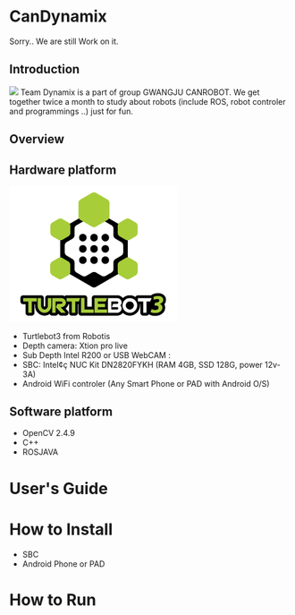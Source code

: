# CanDynamix

  Sorry..  We are still Work on it. 


  ## Introduction
  <img src="https://github.com/candynamix/can_dynamix/blob/master/gjcanrobot.jpg" width="100">
  Team Dynamix is a part of group GWANGJU CANROBOT. We get together twice a month to study about robots (include ROS, robot controler and programmings ..)  just for fun.



  ## Overview
   
   
  ## Hardware platform
  <img src="https://raw.githubusercontent.com/ROBOTIS-GIT/ROBOTIS-Documents/master/wiki-images/Turtlebot3/Turtlebot3_logo.jpg" width="300">
  
  - Turtlebot3 from Robotis
  - Depth camera: Xtion pro live 
  - Sub Depth Intel R200 or USB WebCAM : 
  - SBC:  Intel¢ç NUC Kit DN2820FYKH (RAM 4GB, SSD 128G, power 12v-3A)  
  - Android WiFi controler (Any Smart Phone or PAD with Android O/S)

 ## Software platform 
  
  - OpenCV  2.4.9  
  - C++
  - ROSJAVA

# User's Guide


# How to Install 
   - SBC
   - Android Phone or PAD    

# How to Run
